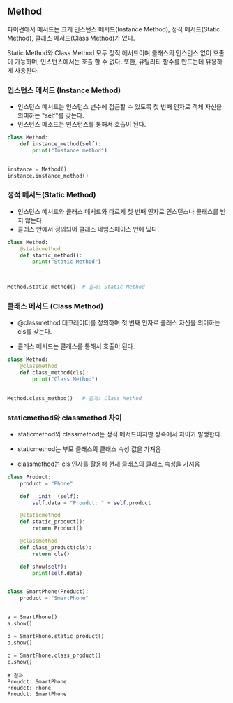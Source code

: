 ## Method

파이썬에서 메서드는 크게 인스턴스 메서드(Instance Method), 정적 메서드(Static Method), 클래스 메서드(Class Method)가 있다.

Static Method와 Class Method 모두 정적 메서드이며 클래스의 인스턴스 없이 호출이 가능하며, 인스턴스에서는 호출 할 수 없다. 또한, 유틸리티 함수를 만드는데 유용하게 사용된다.

### 인스턴스 메서드 (Instance Method)

- 인스턴스 메서드는 인스턴스 변수에 접근할 수 있도록 첫 번째 인자로 객체 자신을 의미하는 "self"를 갖는다.
- 인스턴스 메소드는 인스턴스를 통해서 호출이 된다.

```python
class Method:
    def instance_method(self):
        print("Instance method")


instance = Method()
instance.instance_method()
```

### 정적 메서드(Static Method)

- 인스턴스 메서드와 클래스 메서드와 다르게 첫 번째 인자로 인스턴스나 클래스를 받지 않는다.
- 클래스 안에서 정의되어 클래스 네임스페이스 안에 있다.

```python
class Method:
    @staticmethod
    def static_method():
        print("Static Method")

        

Method.static_method()	# 결과: Static Method
```

### 클래스 메서드 (Class Method)

- @classmethod 데코레이터를 정의하며 첫 번째 인자로 클래스 자신을 의미하는 cls를 갖는다.

- 클래스 메서드는 클래스를 통해서 호출이 된다.

```python
class Method:
    @classmethod
    def class_method(cls):
        print("Class Method")
        

Method.class_method()	# 결과: Class Method
```

### staticmethod와 classmethod 차이

- staticmethod와 classmethod는 정적 메서드이지만 상속에서 차이가 발생한다.

- staticmethod는 부모 클래스의 클래스 속성 값을 가져옴
- classmethod는 cls 인자를 활용해 현재 클래스의 클래스 속성을 가져옴

```python
class Product:
    product = "Phone"

    def __init__(self):
        self.data = "Proudct: " + self.product

    @staticmethod
    def static_product():
        return Product()

    @classmethod
    def class_product(cls):
        return cls()

    def show(self):
        print(self.data)


class SmartPhone(Product):
    product = "SmartPhone"


a = SmartPhone()
a.show()

b = SmartPhone.static_product()
b.show()

c = SmartPhone.class_product()
c.show()
```

```shell
# 결과
Proudct: SmartPhone
Proudct: Phone
Proudct: SmartPhone
```